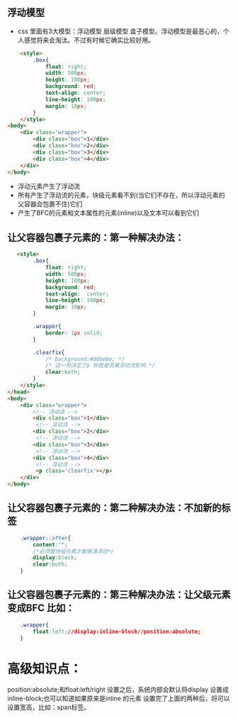 
## 浮动模型 
- css 里面有3大模型：浮动模型 层级模型 盒子模型。浮动模型是最恶心的，个人感觉将来会淘汰。不过有时候它确实比较好用。

```html
    <style>
        .box{
            float: right;
            width: 500px;
            height: 100px;
            background: red;
            text-align: center;
            line-height: 100px;
            margin: 10px;
        }
    </style>
<body>
    <div class="wrapper">
        <div class="box">1</div>
        <div class="box">2</div>
        <div class="box">3</div>
        <div class="box">4</div>
    </div>
</body>
```

- 浮动元素产生了浮动流
- 所有产生了浮动流的元素，块级元素看不到(当它们不存在，所以浮动元素的父容器会包裹不住)它们
- 产生了BFC的元素和文本属性的元素(inline)以及文本可以看到它们

## 让父容器包裹子元素的：第一种解决办法：
```html
   <style>
        .box{
            float: right;
            width: 500px;
            height: 100px;
            background: red;
            text-align:  center;
            line-height: 100px;
            margin: 10px;
        }

        .wrapper{
            border: 1px solid;
        }

        .clearfix{
            /* background:#00bebe; */
            /* 这一句决定了p 标签是否被浮动流影响 */
            clear:both;
        }
    </style>
</head>
<body>
    <div class="wrapper">
        <!-- 浮动流 -->
        <div class="box">1</div>
         <!-- 浮动流 -->
        <div class="box">2</div>
         <!-- 浮动流 -->
        <div class="box">3</div>
         <!-- 浮动流 -->
        <div class="box">4</div>
         <!-- 浮动流 -->
         <p class='clearfix'></p>
    </div>
</body>
```

## 让父容器包裹子元素的：第二种解决办法：不加新的标签
```css
    .wrapper::after{
        content:"";
        /*必须是块级元素才能够清浮动*/
        display:block;
        clear:both;
    }
```
## 让父容器包裹子元素的：第三种解决办法：让父级元素变成BFC 比如：
``` css
    .wrapper{
        float:left;//display:inline-block//position:absolute;
    }
```

# 高级知识点：
position:absolute;和float:left/right 设置之后，系统内部会默认将display 设置成inline-block;也可以知道如果原来是inline 的元素
设置完了上面的两种后，将可以设置宽高，比如：span标签。

